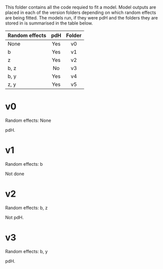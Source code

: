 This folder contains all the code requied to fit a model.  Model outputs are
placed in each of the version folders depending on which random effects are
being fitted. The models run, if they were pdH and the folders they are stored
in is summarised in the table below.

| Random effects | pdH | Folder |
| -------------- |:---:|:------:|
| None           | Yes | v0     |
| b              | Yes | v1     |
| z              | Yes | v2     |
| b, z           | No  | v3     |
| b, y           | Yes | v4     |
| z, y           | Yes | v5     |



# v0

Random effects: None

pdH.


# v1

Random effects: b

Not done


# v2

Random effects: b, z

Not pdH.


# v3

Random effects: b, y

pdH.




